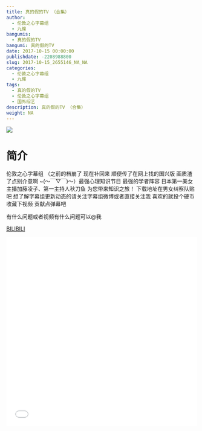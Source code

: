 ```yaml
---
title: 真的假的TV （合集）
author: 
  - 伦敦之心字幕组
  - 九條
bangumis: 
  - 真的假的TV
bangumi: 真的假的TV
date: 2017-10-15 00:00:00
publishdate: -2208988800
slug: 2017-10-15_2655146_NA_NA
categories: 
  - 伦敦之心字幕组
  - 九條
tags: 
  - 真的假的TV
  - 伦敦之心字幕组
  - 国外综艺
description: 真的假的TV （合集）
weight: NA
---
```


![](https://i.imgur.com/U2yLvZ3.jpg)

# 简介  
伦敦之心字幕组 （之前的档崩了 现在补回来 顺便传了在网上找的国兴版 画质渣了点别介意啊 ~(～￣▽￣)～）最强心理知识节目 最强的学者阵容 日本第一美女主播加藤凌子、第一主持人秋刀鱼 为您带来知识之旅！  下载地址在男女纠察队贴吧 想了解字幕组更新动态的请关注字幕组微博或者直接关注我 喜欢的就投个硬币 收藏下视频 贡献点弹幕吧
有什么问题或者视频有什么问题可以@我

  [BILIBILI](https://www.bilibili.com/video/av2655146/)


  <iframe src="//www.bilibili.com/html/html5player.html?cid=4156320&aid=2655146" width="100%" height="500" frameborder="0" allowfullscreen="allowfullscreen"></iframe>
